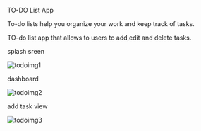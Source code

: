 TO-DO List App

To-do lists help you organize your work and keep track of tasks.


TO-do list app that allows to users to add,edit and delete tasks.

splash sreen

![todoimg1](https://github.com/keval7615/BYTEUPRISE_AndriodDevelopment_01/assets/127000830/43adedb1-6eb3-41c0-9898-02e9430ea8b7)

dashboard

![todoimg2](https://github.com/keval7615/BYTEUPRISE_AndriodDevelopment_01/assets/127000830/98203ef1-bece-467e-8e74-7156c68086b4)


add task view

![todoimg3](https://github.com/keval7615/BYTEUPRISE_AndriodDevelopment_01/assets/127000830/157bc172-74d5-4683-9451-3902d0a06592)
